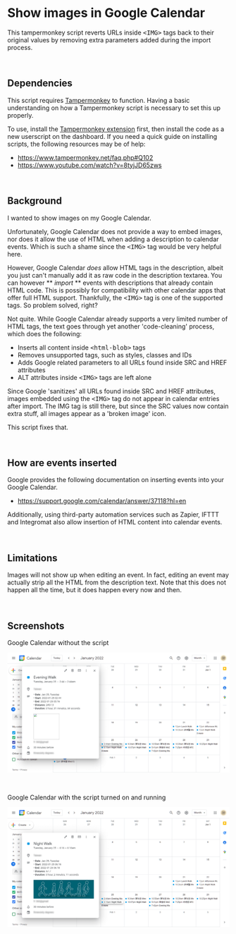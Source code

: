 # Show images in Google Calendar

This tampermonkey script reverts URLs inside <tt>&lt;IMG&gt;</tt> tags back to their original values by removing extra parameters added during the import process.

&nbsp;

## Dependencies

This script requires [Tampermonkey](https://www.tampermonkey.net/) to function. Having a basic understanding on how a Tampermonkey script is necessary to set this up properly.

To use, install the [Tampermonkey extension](https://chrome.google.com/webstore/detail/tampermonkey/dhdgffkkebhmkfjojejmpbldmpobfkfo) first, then install the code as a new userscript on the dashboard. If you need a quick guide on installing scripts, the following resources may be of help:
* https://www.tampermonkey.net/faq.php#Q102
* https://www.youtube.com/watch?v=8tyjJD65zws

&nbsp;

## Background

I wanted to show images on my Google Calendar. 

Unfortunately, Google Calendar does not provide a way to embed images, nor does it allow the use of HTML when adding a description to calendar events. Which is such a shame since the <tt>&lt;IMG&gt;</tt> tag would be very helpful here.

However, Google Calendar *does* allow HTML tags in the description, albeit you just can't manually add it as raw code in the description textarea. You can however ** *import* ** events with descriptions that already contain HTML code. This is possibly for compatibility with other calendar apps that offer full HTML support. Thankfully, the <tt>&lt;IMG&gt;</tt> tag is one of the supported tags. So problem solved, right? 

Not quite. While Google Calendar already supports a very limited number of HTML tags, the text goes through yet another 'code-cleaning' process, which does the following: 
  
  * Inserts all content inside <tt>&lt;html-blob&gt;</tt> tags
  * Removes unsupported tags, such as styles, classes and IDs  
  * Adds Google related parameters to all URLs found inside SRC and HREF attributes
  * ALT attributes inside <tt>&lt;IMG&gt;</tt> tags are left alone
  
Since Google 'sanitizes' all URLs found inside SRC and HREF attributes, images embedded using the <tt>&lt;IMG&gt;</tt> tag do not appear in calendar entries after import. The IMG tag is still there, but since the SRC values now contain extra stuff, all images appear as a 'broken image' icon.

This script fixes that.

&nbsp;

## How are events inserted

Google provides the following documentation on inserting events into your Google Calendar. 
* https://support.google.com/calendar/answer/37118?hl=en

Additionally, using third-party automation services such as Zapier, IFTTT and Integromat also allow insertion of HTML content into calendar events.

&nbsp;

## Limitations

Images will not show up when editing an event. In fact, editing an event may actually strip all the HTML from the description text. Note that this does not happen all the time, but it does happen every now and then.  

&nbsp;

## Screenshots

Google Calendar without the script

![Script turned off](/images/github-cal-off.png)

&nbsp;

Google Calendar with the script turned on and running

![Script turned off](/images/github-cal-on.png)
